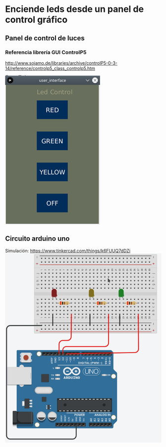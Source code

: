 # Enciende leds desde un panel de control gráfico

## Panel de control de luces  
### Referencia librería GUI ControlP5
http://www.sojamo.de/libraries/archive/controlP5-0-3-14/reference/controlp5_class_controlp5.htm  

![](images/led_control.png)


## Circuito arduino uno
Simulación: https://www.tinkercad.com/things/k6FUUQ7dDZi  
![](images/circuito.png)
